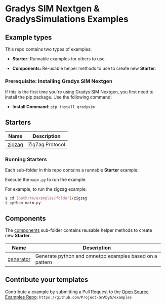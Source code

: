 # Gradys SIM Nextgen & GradysSimulations Examples

## Example types

This repo contains two types of examples:

- **Starter:** Runnable examples for others to use. 

- **Components:** Re-usable helper methods to use to create new **Starter**.

### Prerequisite: Installing Gradys SIM Nextgen

If this is the first time you're using Gradys SIM Nextgen, you first need to install the pip package. Use the following command:
- **Install Command**: `pip install gradysim`

## Starters

| Name                           | Description                                        |
|--------------------------------|----------------------------------------------------|
| [zigzag](zigzag)     | ZigZag Protocol                                  |

### Running Starters

Each sub-folder in this repo contains a runnable **Starter** example.

Execute the `main.py` to run the example.

For example, to run the zigzag example:

```bash
$ cd [path/to/examples/folder]/zigzag
$ python main.py
```

## Components

The [components](components) sub-folder contains reusable helper methods to create new **Starter**.

| Name                          | Description                                                                         |
|-------------------------------|-------------------------------------------------------------------------------------|
| [generator](components/generator) | Generate python and omnetpp examples based on a pattern |

## Contribute your templates

Contribute a example by submitting a Pull Request to the [Open Source Examples Repo](https://github.com/Project-GrADyS/examples): `https://github.com/Project-GrADyS/examples`
